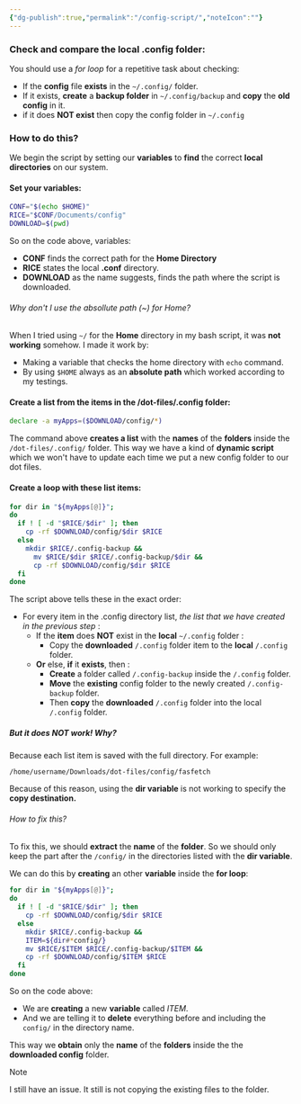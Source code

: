 ```yaml
---
{"dg-publish":true,"permalink":"/config-script/","noteIcon":""}
---
```


### Check and compare the local .config folder:
You should use a *for loop* for a repetitive task about checking:
- If the **config** file **exists** in the `~/.config/` folder.
- If it exists, **create** a **backup folder** in `~/.config/backup` and **copy** the **old config** in it.
- if it does **NOT exist** then copy the config folder in `~/.config`

### How to do this?
We begin the script by setting our **variables** to **find** the correct **local directories** on our system.
#### Set your variables:
```bash
CONF="$(echo $HOME)"
RICE="$CONF/Documents/config"
DOWNLOAD=$(pwd)
```
So on the code above, variables:
- **CONF** finds the correct path for the **Home Directory**
- **RICE** states the local **.conf** directory.
- **DOWNLOAD** as the name suggests, finds the path where the script is downloaded.

###### Why don't I use the absollute path (~) for Home?
When I tried using `~/` for the **Home** directory in my bash script, it was **not working** somehow. I made it work by:
- Making a variable that checks the home directory with `echo` command.
- By using `$HOME` always as an **absolute path** which worked according to my testings.

#### Create a list from the items in the /dot-files/.config folder:
```bash
declare -a myApps=($DOWNLOAD/config/*)
```

The command above **creates a list** with the **names** of the **folders** inside the `/dot-files/.config/` folder. This way we have a kind of **dynamic script** which we won't have to update each time we put a new config folder to our dot files.

#### Create a loop with these list items:
```bash
for dir in "${myApps[@]}";
do
  if ! [ -d "$RICE/$dir" ]; then
    cp -rf $DOWNLOAD/config/$dir $RICE
  else
    mkdir $RICE/.config-backup &&
      mv $RICE/$dir $RICE/.config-backup/$dir &&
      cp -rf $DOWNLOAD/config/$dir $RICE
  fi
done
```
The script above tells these in the exact order:
- For every item in the .config directory list, *the list that we have created in the previous step* :
	- If the **item** does **NOT** exist in the **local** `~/.config` folder :
		- Copy the **downloaded** `/.config` folder item to the **local** `/.config` folder.
	- **Or** else, **if** it **exists**, then :
		- **Create** a folder called `/.config-backup` inside the `/.config` folder.
		- **Move** the **existing** config folder to the newly created `/.config-backup` folder.
		- Then **copy** the **downloaded** `/.config` folder into the local `/.config` folder.


##### But it does NOT work! Why?
Because each list item is saved with the full directory. For example:

`/home/username/Downloads/dot-files/config/fasfetch`

Because of this reason, using the **dir variable** is not working to specify the **copy destination.** 

###### How to fix this?
To fix this, we should **extract** the **name** of the **folder**. So we should only keep the part after the `/config/` in the directories listed with the **dir variable**.

We can do this by **creating** an other **variable** inside the **for loop**:
```bash
for dir in "${myApps[@]}";
do
  if ! [ -d "$RICE/$dir" ]; then
    cp -rf $DOWNLOAD/config/$dir $RICE
  else
    mkdir $RICE/.config-backup &&
    ITEM=${dir#*config/}
    mv $RICE/$ITEM $RICE/.config-backup/$ITEM &&
    cp -rf $DOWNLOAD/config/$ITEM $RICE
  fi
done
```

So on the code above: 

- We are **creating** a new **variable** called *ITEM*. 
- And we are telling it to **delete** everything before and including the `config/` in the directory name. 

This way we **obtain** only the **name** of the **folders** inside the the **downloaded config** folder.

> [!NOTE]
I still have an issue. It still is not copying the existing files to the folder.